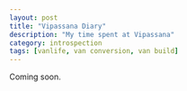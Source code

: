 ```yaml
---
layout: post
title: "Vipassana Diary"
description: "My time spent at Vipassana"
category: introspection
tags: [vanlife, van conversion, van build]
---
```


Coming soon.